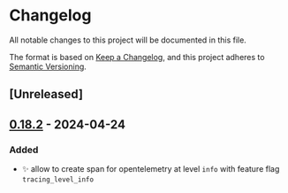 # Changelog
All notable changes to this project will be documented in this file.

The format is based on [Keep a Changelog](https://keepachangelog.com/en/1.0.0/),
and this project adheres to [Semantic Versioning](https://semver.org/spec/v2.0.0.html).

## [Unreleased]

## [0.18.2](https://github.com/davidB/tracing-opentelemetry-instrumentation-sdk/compare/tonic-tracing-opentelemetry-v0.18.1...tonic-tracing-opentelemetry-v0.18.2) - 2024-04-24

### <!-- 2 -->Added
- ✨ allow to create span for opentelemetry at level `info` with feature flag `tracing_level_info`
